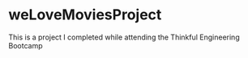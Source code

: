 # weLoveMoviesProject

This is a project I completed while attending the Thinkful Engineering Bootcamp
